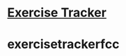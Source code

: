 # [Exercise Tracker](https://www.freecodecamp.org/learn/apis-and-microservices/apis-and-microservices-projects/exercise-tracker)
# exercisetrackerfcc
